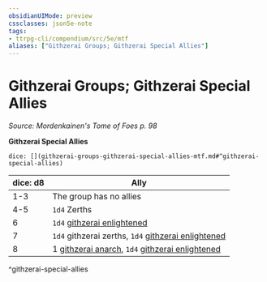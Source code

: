 ```yaml
---
obsidianUIMode: preview
cssclasses: json5e-note
tags:
- ttrpg-cli/compendium/src/5e/mtf
aliases: ["Githzerai Groups; Githzerai Special Allies"]
---
```

# Githzerai Groups; Githzerai Special Allies
*Source: Mordenkainen's Tome of Foes p. 98* 

**Githzerai Special Allies**

`dice: [](githzerai-groups-githzerai-special-allies-mtf.md#^githzerai-special-allies)`

| dice: d8 | Ally |
|----------|------|
| 1-3 | The group has no allies |
| 4-5 | `1d4` Zerths |
| 6 | `1d4` [githzerai enlightened](githzerai-enlightened-mpmm.md) |
| 7 | `1d4` githzerai zerths, `1d4` [githzerai enlightened](githzerai-enlightened-mpmm.md) |
| 8 | 1 [githzerai anarch](githzerai-anarch-mpmm.md), `1d4` [githzerai enlightened](githzerai-enlightened-mpmm.md) |
^githzerai-special-allies